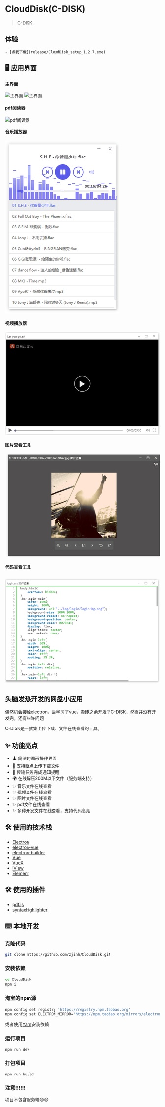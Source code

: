 # CloudDisk(C-DISK)

> C-DISK
## 体验
    - [点我下载](release/CloudDisk_setup_1.2.7.exe)
## 🖥 应用界面
#### 主界面
   ![主界面](screen/disk.gif)
   ![主界面](screen/disk.png)
#### pdf阅读器
  ![pdf阅读器](screen/pdf.gif)
#### 音乐播放器
![音乐播放器](screen/music.gif)
#### 视频播放器
![视频播放器](screen/video.gif)
#### 图片查看工具
![图片查看工具](screen/photo.gif)
#### 代码查看工具
![代码查看工具](screen/viewer.gif)
---
## 头脑发热开发的网盘小应用
偶然机会接触electron，后学习了vue，搬砖之余开发了C-DISK，然而并没有开发完，还有些许问题

C-DISK是一款集上传下载、文件在线查看的工具。

## ✨ 功能亮点
- 🕹 简洁的图形操作界面
- 💾 支持断点上传下载文件
- 🔔 传输任务完成通知提醒
- 🌍 在线解压200M以下文件（服务端支持）
- ✨ 音乐文件在线查看
- ✨ 视频文件在线查看
- ✨ 图片文件在线查看
- ✨ pdf文件在线查看
- ✨ 多种开发文件在线查看，支持代码高亮

## 🛠 使用的技术栈
- [Electron](https://electronjs.org/)
- [electron-vue](https://simulatedgreg.gitbooks.io/electron-vue/content/cn/) 
- [electron-builder](https://www.electron.build/) 
- [Vue](https://vuejs.org/)
- [VueX](https://vuex.vuejs.org/)
- [iView](https://www.iviewui.com/)
- [Element](https://element.eleme.io)

## 🛠 使用的插件
- [pdf.js](https://github.com/mozilla/pdf.js)
- [syntaxhighlighter](https://github.com/syntaxhighlighter/syntaxhighlighter)

## ⌨️ 本地开发

### 克隆代码
```bash
git clone https://github.com/zjinh/CloudDisk.git
```

### 安装依赖
```bash
cd CloudDisk
npm i
```
### 淘宝的npm源
```bash
npm config set registry 'https://registry.npm.taobao.org'
npm config set ELECTRON_MIRROR='https://npm.taobao.org/mirrors/electron/'
```
或者使用[Yarn](https://yarnpkg.com/)安装依赖

### 运行项目
```bash
npm run dev
```
### 打包项目
```bash
npm run build
```
### 注意:bangbang::bangbang::bangbang:
项目不包含服务端:smile::smile:
